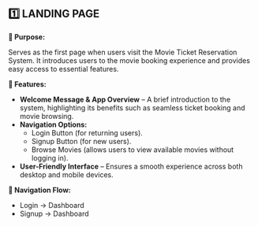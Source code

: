 ## 1️⃣ LANDING PAGE

**🔹 Purpose:**

Serves as the first page when users visit the Movie Ticket Reservation System. It introduces users to the movie booking experience and provides easy access to essential features.

**🔹 Features:**

- **Welcome Message & App Overview** – A brief introduction to the system, highlighting its benefits such as seamless ticket booking and movie browsing.
- **Navigation Options:**
  - Login Button (for returning users).
  - Signup Button (for new users).
  - Browse Movies (allows users to view available movies without logging in).
- **User-Friendly Interface** – Ensures a smooth experience across both desktop and mobile devices.

**🔹 Navigation Flow:**

- Login → Dashboard
- Signup → Dashboard